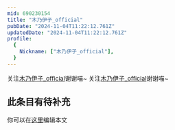 ```yaml
---
mid: 690230154
title: "木乃伊子_official"
pubDate: "2024-11-04T11:22:12.761Z"
updatedDate: "2024-11-04T11:22:12.761Z"
profile:
  {
    Nickname: ["木乃伊子_official"],
  }
---
```


关注[木乃伊子_official](https://space.bilibili.com/690230154)谢谢喵~ 关注[木乃伊子_official](https://space.bilibili.com/690230154)谢谢喵~

## 此条目有待补充
你可以在[这里](https://github.com/Yuhanawa/VTuber.ICU-Content/edit/master/v/木乃伊子_official/index.md)编辑本文

